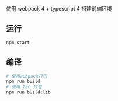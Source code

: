 使用  webpack 4 + typescript 4 搭建前端环境

## 运行

```bash
npm start
```

## 编译

```bash
# 使用webpack打包
npm run build
# 使用 tsc 打包
npm run build:lib
```
